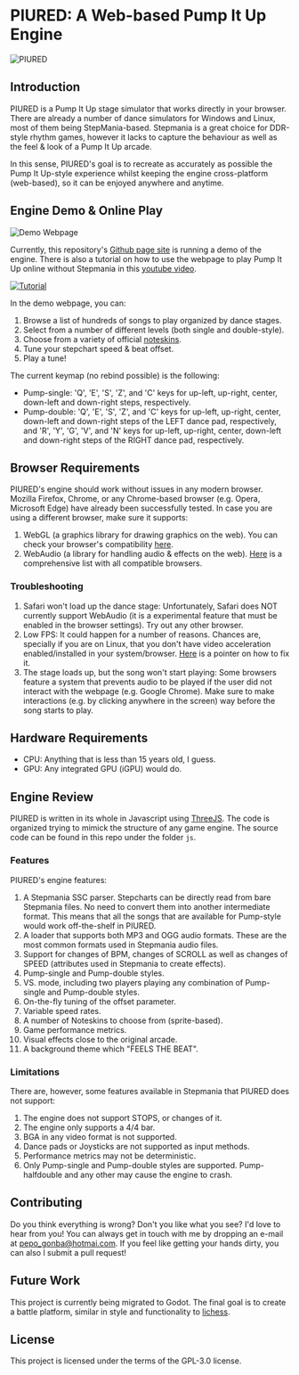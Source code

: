 # PIURED: A Web-based Pump It Up Engine
![PIURED](https://github.com/piulin/piured/blob/main/imgs/piuredg.gif?raw=true)


## Introduction

PIURED is a Pump It Up stage simulator that works directly in your browser.
There are already a number of dance simulators for Windows and Linux, most of them being StepMania-based. 
Stepmania is a great choice for DDR-style rhythm games, however it lacks to capture the behaviour as well as
the feel & look of a Pump It Up arcade. 

In this sense, PIURED's goal is to recreate as accurately as possible the Pump It Up-style experience
whilst keeping the engine cross-platform (web-based), so it can be enjoyed anywhere and anytime.

## Engine Demo & Online Play

![Demo Webpage](https://github.com/piulin/piured/blob/main/imgs/demo-webpage.png?raw=true)

Currently, this repository's [Github page site](https://piulin.github.io/piured/) is running a demo of the engine. 
There is also a tutorial on how to use the webpage to play Pump It Up online without Stepmania in this [youtube video](https://www.youtube.com/watch?v=UMc8gmjEE88).

[![Tutorial](https://img.youtube.com/vi/UMc8gmjEE88/0.jpg)](https://www.youtube.com/watch?v=UMc8gmjEE88)

In the demo webpage, you can:
1. Browse a list of hundreds of songs to play organized by dance stages.
2. Select from a number of different levels (both single and double-style).
3. Choose from a variety of official [noteskins](https://github.com/cesarmades/piunoteskins).
4. Tune your stepchart speed & beat offset.
5. Play a tune!

The current keymap (no rebind possible) is the following:
- Pump-single: 'Q', 'E', 'S', 'Z', and 'C' keys for up-left, up-right, center, down-left and down-right steps,
respectively.
- Pump-double: 'Q', 'E', 'S', 'Z', and 'C' keys for up-left, up-right, center, down-left and down-right steps of the LEFT dance pad,
respectively, and 'R', 'Y', 'G', 'V', and 'N'  keys for up-left, up-right, center, down-left and down-right steps of the RIGHT dance pad,
respectively.

## Browser Requirements

PIURED's engine should work without issues in any modern browser. Mozilla Firefox, Chrome, or any 
Chrome-based browser (e.g. Opera, Microsoft Edge) have already been successfully tested. In case
you are using a different browser, make sure it supports:
1. WebGL (a graphics library for drawing graphics on the web). 
   You can check your browser's compatibility [here](https://get.webgl.org/).
2. WebAudio (a library for handling audio & effects on the web). 
   [Here](https://developer.mozilla.org/en-US/docs/Web/API/Web_Audio_API#browser_compatibility)
   is a comprehensive list with all compatible browsers.
   
### Troubleshooting

1. Safari won't load up the dance stage: Unfortunately, Safari does NOT currently support WebAudio
   (it is a experimental feature that must be enabled in the browser settings). Try out any other browser.
2. Low FPS: It could happen for a number of reasons. Chances are, specially if you are on Linux,
that you don't have video acceleration enabled/installed in your system/browser. 
   [Here](https://wiki.archlinux.org/title/Hardware_video_acceleration) is a pointer on how to fix
   it.
3. The stage loads up, but the song won't start playing: Some browsers feature a system that prevents audio to be
played if the user did not interact with the webpage (e.g. Google Chrome). 
   Make sure to make interactions (e.g. by clicking anywhere in the screen) way before the song starts to play.

## Hardware Requirements

- CPU: Anything that is less than 15 years old, I guess.
- GPU: Any integrated GPU (iGPU) would do.

## Engine Review

PIURED is written in its whole in Javascript using [ThreeJS](https://threejs.org/). The code is organized
trying to mimick the structure of any game engine. The source code can be found in this repo under the folder `js`.

### Features

PIURED's engine features:

1. A Stepmania SSC parser. Stepcharts can be directly read from bare Stepmania files. No need to
convert them into another intermediate format. This means that all the songs that are available for Pump-style
   would work off-the-shelf in PIURED.
2. A loader that supports both MP3 and OGG audio formats. These are the most common formats used in Stepmania audio files.
4. Support for changes of BPM, changes of SCROLL as well as changes of SPEED (attributes used in Stepmania to create effects).
3. Pump-single and Pump-double styles.
4. VS. mode, including two players playing any combination of Pump-single and Pump-double styles.
5. On-the-fly tuning of the offset parameter.
6. Variable speed rates.
7. A number of Noteskins to choose from (sprite-based).
8. Game performance metrics.
9. Visual effects close to the original arcade.
10. A background theme which "FEELS THE BEAT".

### Limitations

There are, however, some features available in Stepmania that
PIURED does not support:

1. The engine does not support STOPS, or changes of it.
2. The engine only supports a 4/4 bar.
3. BGA in any video format is not supported.
4. Dance pads or Joysticks are not supported as input methods.
5. Performance metrics may not be deterministic.
6. Only Pump-single and Pump-double styles are supported. Pump-halfdouble and any other may cause 
the engine to crash.

## Contributing

Do you think everything is wrong? Don't you like what you see? I'd love to hear from you!
You can always get in touch with me by dropping an e-mail at <pepo_gonba@hotmai.com>. 
If you feel like getting your hands dirty, you can also l
submit a pull request!

## Future Work

This project is currently being migrated to Godot. The final goal is to create a battle
platform, similar in style and functionality to [lichess](https://lichess.org).

## License

This project is licensed under the terms of the GPL-3.0 license.
